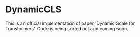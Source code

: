 # DynamicCLS
This is an official implementation of paper 'Dynamic Scale for Transformers'. Code is being sorted out and coming soon.
